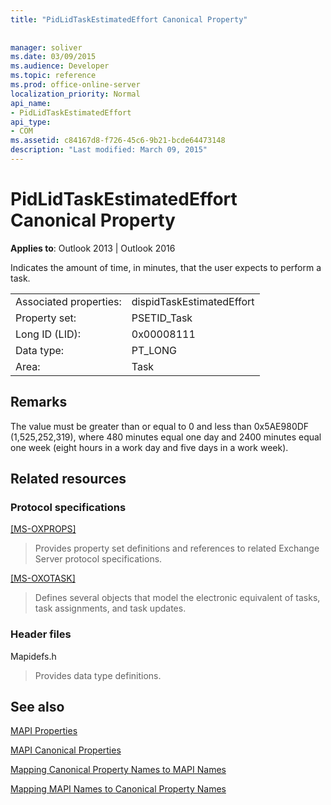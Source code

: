 ```yaml
---
title: "PidLidTaskEstimatedEffort Canonical Property"
 
 
manager: soliver
ms.date: 03/09/2015
ms.audience: Developer
ms.topic: reference
ms.prod: office-online-server
localization_priority: Normal
api_name:
- PidLidTaskEstimatedEffort
api_type:
- COM
ms.assetid: c84167d8-f726-45c6-9b21-bcde64473148
description: "Last modified: March 09, 2015"
---
```


# PidLidTaskEstimatedEffort Canonical Property

  
  
**Applies to**: Outlook 2013 | Outlook 2016 
  
Indicates the amount of time, in minutes, that the user expects to perform a task.
  
|||
|:-----|:-----|
|Associated properties:  <br/> |dispidTaskEstimatedEffort  <br/> |
|Property set:  <br/> |PSETID_Task  <br/> |
|Long ID (LID):  <br/> |0x00008111  <br/> |
|Data type:  <br/> |PT_LONG  <br/> |
|Area:  <br/> |Task  <br/> |
   
## Remarks

The value must be greater than or equal to 0 and less than 0x5AE980DF (1,525,252,319), where 480 minutes equal one day and 2400 minutes equal one week (eight hours in a work day and five days in a work week).
  
## Related resources

### Protocol specifications

[[MS-OXPROPS]](https://msdn.microsoft.com/library/f6ab1613-aefe-447d-a49c-18217230b148%28Office.15%29.aspx)
  
> Provides property set definitions and references to related Exchange Server protocol specifications.
    
[[MS-OXOTASK]](https://msdn.microsoft.com/library/55600ec0-6195-4730-8436-59c7931ef27e%28Office.15%29.aspx)
  
> Defines several objects that model the electronic equivalent of tasks, task assignments, and task updates. 
    
### Header files

Mapidefs.h
  
> Provides data type definitions.
    
## See also



[MAPI Properties](mapi-properties.md)
  
[MAPI Canonical Properties](mapi-canonical-properties.md)
  
[Mapping Canonical Property Names to MAPI Names](mapping-canonical-property-names-to-mapi-names.md)
  
[Mapping MAPI Names to Canonical Property Names](mapping-mapi-names-to-canonical-property-names.md)

